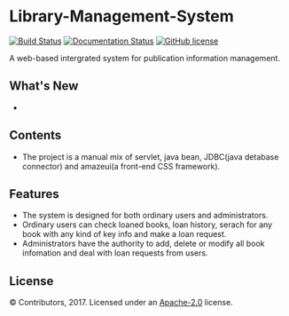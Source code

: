 # Library-Management-System

[![Build Status](https://travis-ci.org/dmlc/mxnet.svg?branch=master)](https://github.com/FengZiYjun/Library-Management-System/)
[![Documentation Status](https://readthedocs.org/projects/mxnet/badge/?version=latest)](https://github.com/FengZiYjun/Library-Management-System/)
[![GitHub license](http://dmlc.github.io/img/apache2.svg)](./LICENSE)


A web-based intergrated system for publication information management.


What's New
----------
* 

Contents
--------
* The project is a manual mix of servlet, java bean, JDBC(java detabase connector) and amazeui(a front-end CSS framework). 


Features
--------
* The system is designed for both ordinary users and administrators. 
* Ordinary users can check loaned books, loan history, serach for any book with any kind of key info and make a loan request. 
* Administrators have the authority to add, delete or modify all book infomation and deal with loan requests from users. 


License
-------
© Contributors, 2017. Licensed under an [Apache-2.0](https://github.com/FengZiYjun/Library-Management-System/) license.
